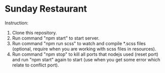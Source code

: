 # Sunday Restaurant
Instruction:
1. Clone this repository.
2. Run command "npm start" to start server.
3. Run command "npm run scss" to watch and compile *.scss files (optional, require when you are working with scss files in resources).
4. Run command "npm stop" to kill all ports that nodejs used (reset port) and run "npm start" again to start (use when you get some error which relate to conflict port).